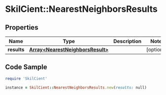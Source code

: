 # SkilCient::NearestNeighborsResults

## Properties

Name | Type | Description | Notes
------------ | ------------- | ------------- | -------------
**results** | [**Array&lt;NearestNeighborsResult&gt;**](NearestNeighborsResult.md) |  | [optional] 

## Code Sample

```ruby
require 'SkilCient'

instance = SkilCient::NearestNeighborsResults.new(results: null)
```


